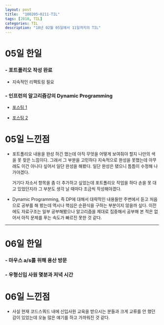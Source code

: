 ```yaml
---
layout: post
title:  "180205~0211-TIL"
tags: [2018, TIL]
categories: TIL
description: "18년 02월 05일에서 11일까지의 TIL"
---
```


05일 한일
=========

### - 포트폴리오 작성 완료  

  - 지속적인 리팩토링 필요  

### - 인프런의 알고리즘강의 Dynamic Programming
  - [포스팅 1](https://hue9010.github.io/%EC%95%8C%EA%B3%A0%EB%A6%AC%EC%A6%98/Dynamic-Programming(1)/)

  - [포스팅 2](https://hue9010.github.io/%EC%95%8C%EA%B3%A0%EB%A6%AC%EC%A6%98/Dynamic-Programming(2)/)

05일 느낀점
==========

- 포트폴리오 내용을 완성 하긴 했는데 아직 무엇을 어떻게 보여줘야 할지 나만의 색을 못 찾은 느낌이다. 그래서 그 부분을 고민하다 지속적으로 완성을 못했는데 아무래도 이건 아니다 싶어서 일단 완성을 해봤다. 일단 완성은 됐으니 틈틈이 수정해 나가야겠다.

  거기다 자소서 항목을 좀 더 추가하고 싶었는데 포트폴리오 작업을 하다 손을 못 대고 있었던지라 그 부분도 생각 날 때마다 조금씩 작성해야겠다.  

- Dynamic Programming, 즉 DP에 대해서 대략적인 내용들만 주변에서 듣고 처음으로 공부를 해 봤는데 역시나 핵심은 순환식을 구하는 부분이지 않을까 싶다. 이전에도 자료구조는 일부 공부해봤으나 알고리즘을 제대로 집중해서 공부해 본 적은 없어서 아직 문제를 푸는 속도가 빠르진 못한 것 같다.

---

06일 한일
=========

### - 마우스 a/s를 위해 용산 방문  

### - 우형신입 사원 몇분과 저녁 시간  

06일 느낀점
==========

- 사실 현재 코드스쿼드 내에 신입사원 교육을 받으시는 분들과 크게 교류를 안 했던 감이 있었는데 오늘 많은 얘기를 하고 가까워진 것 같다.  
